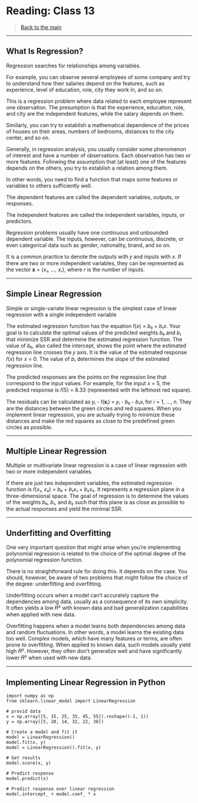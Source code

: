 # Reading: Class 13

> [Back to the main](./README.md)

---

## What Is Regression?

Regression searches for relationships among variables.

For example, you can observe several employees of some company and try to understand how their salaries depend on the features, such as experience, level of education, role, city they work in, and so on.

This is a regression problem where data related to each employee represent one observation. The presumption is that the experience, education, role, and city are the independent features, while the salary depends on them.

Similarly, you can try to establish a mathematical dependence of the prices of houses on their areas, numbers of bedrooms, distances to the city center, and so on.

Generally, in regression analysis, you usually consider some phenomenon of interest and have a number of observations. Each observation has two or more features. Following the assumption that (at least) one of the features depends on the others, you try to establish a relation among them.

In other words, you need to find a function that maps some features or variables to others sufficiently well.

The dependent features are called the dependent variables, outputs, or responses.

The independent features are called the independent variables, inputs, or predictors.

Regression problems usually have one continuous and unbounded dependent variable. The inputs, however, can be continuous, discrete, or even categorical data such as gender, nationality, brand, and so on.

It is a common practice to denote the outputs with 𝑦 and inputs with 𝑥. If there are two or more independent variables, they can be represented as the vector 𝐱 = (𝑥₁, …, 𝑥ᵣ), where 𝑟 is the number of inputs.

---

## Simple Linear Regression
Simple or single-variate linear regression is the simplest case of linear regression with a single independent variable

The estimated regression function has the equation 𝑓(𝑥) = 𝑏₀ + 𝑏₁𝑥. Your goal is to calculate the optimal values of the predicted weights 𝑏₀ and 𝑏₁ that minimize SSR and determine the estimated regression function. The value of 𝑏₀, also called the intercept, shows the point where the estimated regression line crosses the 𝑦 axis. It is the value of the estimated response 𝑓(𝑥) for 𝑥 = 0. The value of 𝑏₁ determines the slope of the estimated regression line.

The predicted responses are the points on the regression line that correspond to the input values. For example, for the input 𝑥 = 5, the predicted response is 𝑓(5) = 8.33 (represented with the leftmost red square).

The residuals can be calculated as 𝑦ᵢ - 𝑓(𝐱ᵢ) = 𝑦ᵢ - 𝑏₀ - 𝑏₁𝑥ᵢ for 𝑖 = 1, …, 𝑛. They are the distances between the green circles and red squares. When you implement linear regression, you are actually trying to minimize these distances and make the red squares as close to the predefined green circles as possible.

--- 

## Multiple Linear Regression

Multiple or multivariate linear regression is a case of linear regression with two or more independent variables.

If there are just two independent variables, the estimated regression function is 𝑓(𝑥₁, 𝑥₂) = 𝑏₀ + 𝑏₁𝑥₁ + 𝑏₂𝑥₂. It represents a regression plane in a three-dimensional space. The goal of regression is to determine the values of the weights 𝑏₀, 𝑏₁, and 𝑏₂ such that this plane is as close as possible to the actual responses and yield the minimal SSR.

---

## Underfitting and Overfitting

One very important question that might arise when you’re implementing polynomial regression is related to the choice of the optimal degree of the polynomial regression function.

There is no straightforward rule for doing this. It depends on the case. You should, however, be aware of two problems that might follow the choice of the degree: underfitting and overfitting.

Underfitting occurs when a model can’t accurately capture the dependencies among data, usually as a consequence of its own simplicity. It often yields a low 𝑅² with known data and bad generalization capabilities when applied with new data.

Overfitting happens when a model learns both dependencies among data and random fluctuations. In other words, a model learns the existing data too well. Complex models, which have many features or terms, are often prone to overfitting. When applied to known data, such models usually yield high 𝑅². However, they often don’t generalize well and have significantly lower 𝑅² when used with new data.

---

## Implementing Linear Regression in Python

```
import numpy as np
from sklearn.linear_model import LinearRegression

# provid data
x = np.array([5, 15, 25, 35, 45, 55]).reshape((-1, 1))
y = np.array([5, 20, 14, 32, 22, 38])

# Create a model and fit it
model = LinearRegression()
model.fit(x, y)
model = LinearRegression().fit(x, y)

# Get results
model.score(x, y)

# Predict response
model.predict(x)

# Predict response over linear regression
model.intercept_ + model.coef_ * x

```





